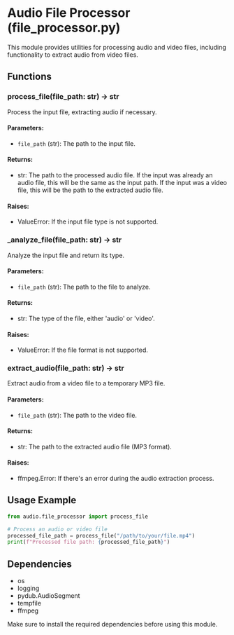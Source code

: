 # Audio File Processor (file_processor.py)

This module provides utilities for processing audio and video files, including functionality to extract audio from video files.

## Functions

### process_file(file_path: str) -> str

Process the input file, extracting audio if necessary.

#### Parameters:
- `file_path` (str): The path to the input file.

#### Returns:
- str: The path to the processed audio file. If the input was already an audio file, this will be the same as the input path. If the input was a video file, this will be the path to the extracted audio file.

#### Raises:
- ValueError: If the input file type is not supported.

### _analyze_file(file_path: str) -> str

Analyze the input file and return its type.

#### Parameters:
- `file_path` (str): The path to the file to analyze.

#### Returns:
- str: The type of the file, either 'audio' or 'video'.

#### Raises:
- ValueError: If the file format is not supported.

### extract_audio(file_path: str) -> str

Extract audio from a video file to a temporary MP3 file.

#### Parameters:
- `file_path` (str): The path to the video file.

#### Returns:
- str: The path to the extracted audio file (MP3 format).

#### Raises:
- ffmpeg.Error: If there's an error during the audio extraction process.

## Usage Example

```python
from audio.file_processor import process_file

# Process an audio or video file
processed_file_path = process_file("/path/to/your/file.mp4")
print(f"Processed file path: {processed_file_path}")
```

## Dependencies

- os
- logging
- pydub.AudioSegment
- tempfile
- ffmpeg

Make sure to install the required dependencies before using this module.